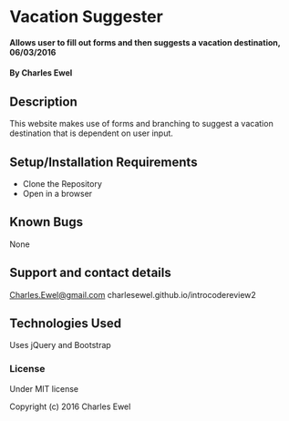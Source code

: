 # Vacation Suggester

#### Allows user to fill out forms and then suggests a vacation destination, 06/03/2016

#### By Charles Ewel

## Description

This website makes use of forms and branching to suggest a vacation destination that is dependent on user input.

## Setup/Installation Requirements

* Clone the Repository
* Open in a browser

## Known Bugs

None

## Support and contact details

Charles.Ewel@gmail.com
charlesewel.github.io/introcodereview2

## Technologies Used

Uses jQuery and Bootstrap

### License

Under MIT license

Copyright (c) 2016 Charles Ewel
